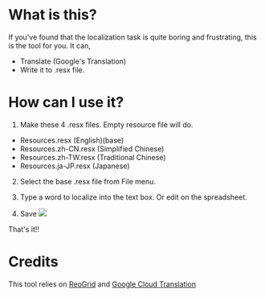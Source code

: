 # What is this?
If you've found that the localization task is quite boring and frustrating, this is the tool for you.
It can,
- Translate (Google's Translation)
- Write it to .resx file.

# How can I use it?
1. Make these 4 .resx files. Empty resource file will do.
  - Resources.resx (English)(base)
  - Resources.zh-CN.resx (Simplified Chinese)
  - Resources.zh-TW.resx (Traditional Chinese)
  - Resources.ja-JP.resx (Japanese)

2. Select the base .resx file from File menu.

3. Type a word to localize into the text box. Or edit on the spreadsheet.

4. Save
![](https://github.com/teonsen/ResxMultiLang/wiki/images/img1.png)

That's it!!

# Credits
This tool relies on [ReoGrid](https://github.com/unvell/ReoGrid) and [Google Cloud Translation](https://cloud.google.com/translate/docs/reference/libraries/v3/overview-v3)
